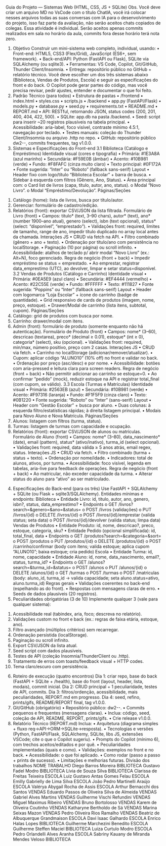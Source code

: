 Guia do Projeto — Sistemas Web (HTML, CSS, JS + SQLite)
Obs. Você deve criar um arquivo MD no VsCode com o título ChatIA, você irá colocar
nesses arquivos todas as suas conversas com IA para o desenvolvimento do
projeto, isso faz parte da avaliação, não serão aceitos chats copiados de colegas.
Essa atividade é individual.
Serão aceitos apenas commits realizados em sala no horário da aula, commits fora
desse horário terá nota zero.
1) Objetivo
Construir um mini-sistema web completo, individual, usando:
• Front-end: HTML5, CSS3 (Flex/Grid), JavaScript (ES6+, sem framework).
• Back-end/API: Python (FastAPI ou Flask), SQLite via SQLAlchemy (ou
sqlite3).
• Ferramentas: VS Code, Copilot, Git/GitHub, Thunder Client/Insomnia.
• Entrega: repositório público no GitHub + relatório técnico.
Você deve escolher um dos três sistemas abaixo (Biblioteca, Vendas de Produtos,
Escola) e seguir as especificações do front e do back. O Copilot pode gerar partes
do código, mas você precisa revisar, pedir ajustes, entender e documentar o
que foi feito.
2) Padrão Técnico (para todos)
• Estrutura de pastas
• /frontend
• index.html
• styles.css
• scripts.js
• /backend
• app.py (FastAPI/Flask)
• models.py
• database.py
• seed.py
• requirements.txt
• README.md
• REPORT.md
• API: RESTful, retornando JSON, status codes (200, 201, 400, 404, 422, 500).
• SQLite: app.db na pasta /backend.
• Seed: script para inserir ~20 registros plausíveis na tabela principal.
• Acessibilidade: aria-label, foco visível, contraste mínimo 4.5:1, navegação
por teclado.
• Testes manuais: coleção do Thunder Client/Insomnia ou arquivo .http no
repo.
• GitHub: repositório público dw2-<seunome>-<tema>, commits
frequentes, tag v1.0.0.
3) Sistemas e Especificações do Front-end
3.1 Biblioteca (Catálogo e Empréstimos)
Identidade visual (cores e tipografia)
• Primária: #1E3A8A (azul marinho)
• Secundária: #F59E0B (âmbar)
• Acento: #10B981 (verde)
• Fundo: #F8FAFC (cinza muito claro)
• Texto principal: #0F172A
• Fonte sugerida: “Inter” ou “Roboto” (fallback sans-serif)
Layout
• Header fixo com logo/título “Biblioteca Escolar” + barra de busca.
• Sidebar à esquerda com filtros (Gênero, Ano, Status).
• Área principal com:
o Card list de livros (capa, título, autor, ano, status).
o Modal “Novo Livro”.
o Modal “Empréstimo/Devolução”.
Páginas/Seções
1. Catálogo (home): lista de livros, busca por título/autor.
2. Gerenciar: formulário de cadastro/edição.
3. Relatórios (front): exportar CSV/JSON da lista filtrada.
Formulário de Livro (front)
• Campos: titulo* (text, 3–90 chars), autor* (text), ano* (number 1900–ano
atual), genero (select), isbn (text opcional), status* (select: “disponível”,
“emprestado”).
• Validações front: required, limites de tamanho, range de ano, impedir título
duplicado no array local antes da chamada.
Interações JS
• CRUD via fetch na API.
• Filtro combinado (gênero + ano + texto).
• Ordenação por título/ano com persistência no localStorage.
• Paginação (10 por página) ou scroll infinito.
• Acessibilidade: atalhos de teclado p/ abrir modal “Novo Livro” (ex.: Alt+N),
foco gerenciado.
Regra de negócio (front + back)
• Impedir empréstimo se status = emprestado.
• Ao emprestar, registrar data_emprestimo (UTC), ao devolver, limpar e setar
status=disponível.
3.2 Vendas de Produtos (Catálogo e Carrinho)
Identidade visual
• Primária: #0EA5E9 (azul claro)
• Secundária: #EF4444 (vermelho)
• Acento: #22C55E (verde)
• Fundo: #FFFFFF
• Texto: #111827
• Fonte sugerida: “Poppins” ou “Inter” (fallback sans-serif)
Layout
• Header com logomarca “Loja Escolar” + ícone do carrinho (badge de
quantidade).
• Grid responsivo de cards de produtos (imagem, nome, preço, estoque).
• Drawer/Modal de carrinho (lista itens, subtotal, cupom).
Páginas/Seções
1. Catálogo: grid de produtos com busca por nome.
2. Carrinho: drawer/modal com itens.
3. Admin (front): formulário de produto (somente enquanto não há
autenticação).
Formulário de Produto (front)
• Campos: nome* (3–60), descricao (textarea), preco* (decimal ≥ 0.01),
estoque* (int ≥ 0), categoria* (select), sku (opcional).
• Validações front: required, min/max, número positivo, preço com 2 casas.
Interações JS
• CRUD via fetch.
• Carrinho no localStorage (adicionar/remover/atualizar).
• Cupom: aplicar código “ALUNO10” (10% off) no front e validar no back.
• Ordenação por preço (asc/desc) e por nome.
• Acessibilidade: botões com aria-pressed e leitura clara para screen
readers.
Regra de negócio (front + back)
• Não permitir adicionar ao carrinho se estoque=0.
• Ao confirmar “pedido” (mock), reduzir estoque na API e registrar total_final
(com cupom, se válido).
3.3 Escola (Turmas e Matrículas)
Identidade visual
• Primária: #2563EB (azul)
• Secundária: #10B981 (verde)
• Acento: #F97316 (laranja)
• Fundo: #F1F5F9 (cinza claro)
• Texto: #0B1220
• Fonte sugerida: “Roboto” ou “Inter” (sans-serif)
Layout
• Header com “Gestão Escolar” + busca por aluno.
• Duas colunas: à esquerda filtro/estatísticas rápidas; à direita listagem
principal.
• Modais para Novo Aluno e Nova Matrícula.
Páginas/Seções
1. Alunos: listagem com filtros (turma, status).
2. Turmas: listagem de turmas com capacidade e ocupação.
3. Relatórios (front): exportar CSV/JSON de alunos ou matrículas.
Formulário de Aluno (front)
• Campos: nome* (3–80), data_nascimento* (date), email (pattern), status*
(ativo/inativo), turma_id (select opcional).
• Validações front: required, data válida ≥ 5 anos atrás, email regex, status.
Interações JS
• CRUD via fetch.
• Filtro combinado (turma + status + texto).
• Ordenação por nome/idade.
• Indicadores: total de alunos, ativos, por turma.
• Acessibilidade: foco visível, legenda em tabelas, aria-live para feedback de
operações.
Regra de negócio (front + back)
• Ao matricular, não exceder capacidade da turma.
• Alterar status do aluno para “ativo” ao ser matriculado.
4) Especificações do Back-end (para os três)
Use FastAPI + SQLAlchemy + SQLite (ou Flask + sqlite3/SQLAlchemy). Entidades
mínimas e endpoints:
Biblioteca
• Entidade Livro: id, titulo, autor, ano, genero, isbn?, status,
data_emprestimo?
• Endpoints
o GET /livros?search=&genero=&ano=&status=
o POST /livros (validações)
o PUT /livros/{id}
o DELETE /livros/{id}
o POST /livros/{id}/emprestar (valida status; seta data)
o POST /livros/{id}/devolver (valida status; limpa data)
Vendas de Produtos
• Entidade Produto: id, nome, descricao?, preco, estoque, categoria, sku?
• Entidade Pedido (opcional simplificada): id, total_final, data
• Endpoints
o GET /produtos?search=&categoria=&sort=
o POST /produtos
o PUT /produtos/{id}
o DELETE /produtos/{id}
o POST /carrinho/confirmar (body com itens; valida estoque; aplica
cupom “ALUNO10”; baixa estoque; cria pedido)
Escola
• Entidade Turma: id, nome, capacidade
• Entidade Aluno: id, nome, data_nascimento, email?, status, turma_id?
• Endpoints
o GET /alunos?search=&turma_id=&status=
o POST /alunos
o PUT /alunos/{id}
o DELETE /alunos/{id}
o GET /turmas
o POST /turmas
o POST /matriculas (body: aluno_id, turma_id → valida capacidade;
seta aluno.status=ativo, aluno.turma_id)
Regras gerais
• Validações coerentes no back-end (espelhando as do front).
• Respostas com mensagens claras de erro.
• Seeds de dados plausíveis (20 registros).
5) Peculiaridades obrigatórias (3 de 10)
Implemente qualquer 3 (vale para qualquer sistema):
1. Acessibilidade real (tabindex, aria, foco; descreva no relatório).
2. Validações custom no front e back (ex.: regras de faixa etária, estoque,
ano).
3. Filtro avançado (múltiplos critérios) sem recarregar.
4. Ordenação persistida (localStorage).
5. Paginação ou scroll infinito.
6. Export CSV/JSON da lista atual.
7. Seed script com dados plausíveis.
8. Testes de API (coleção Insomnia/ThunderClient ou .http).
9. Tratamento de erros com toasts/feedback visual + HTTP codes.
10. Tema claro/escuro com persistência.
6) Roteiro de execução (quatro encontros)
Dia 1: criar repo, base do back (FastAPI + SQLite + /health), base do front (layout,
header, lista, modais), commit inicial.
Dia 2: CRUD principal + 1 peculiaridade, testes de API, commits.
Dia 3: filtros/ordenção, acessibilidade, mais peculiaridades, REPORT.md em
progresso.
Dia 4: seed, refino, prints/gifs, README/REPORT final, tag v1.0.0.
7) Git/GitHub (obrigatório)
• Repositório público: dw2-<seunome>-<tema>.
• Commits pequenos e frequentes (mensagens claras).
• Inclua: código, seed, coleção de API, README, REPORT, prints/gifs.
• Crie release v1.0.0.
8) Relatório Técnico (REPORT.md)
Inclua:
• Arquitetura (diagrama simples + fluxo req→API→ORM→SQLite→resposta).
• Tecnologias e versões (Python, FastAPI/Flask, SQLAlchemy, SQLite, libs
JS, extensões VSCode; cite o que o Copilot sugeriu).
• Prompts do Copilot (mínimo 6), com trechos aceitos/editados e por quê.
• Peculiaridades implementadas (quais e como).
• Validações: exemplos no front e no back.
• Acessibilidade: o que foi aplicado.
• Como rodar (passo a passo + prints de sucesso).
• Limitações e melhorias futuras.
Divisão dos trabalhos
NOME TRABALHO
Diego Barros Moreira BIBLIOTECA
Gustavo Fadel Modro BIBLIOTECA
Lívia de Souza Silva BIBLIOTECA
Clarissa de Freitas Teixeira ESCOLA
Luiz Gustavo Antas Gomes Felau ESCOLA
Emilly Gabrielly de Lima Silva ESCOLA
João Pedro Martinelli Araújo ESCOLA
Valérya Abygail Rocha de Assis ESCOLA
Arthur Bernacchi dos Santos VENDAS
Eduardo Passos de Oliveira Silva de Almeida VENDAS
Gabriel Alves Martins VENDAS
Guilherme Vischi Refundini VENDAS
Miguel Maximus Ribeiro VENDAS
Bruno Bortolosso VENDAS
Karem de Oliveira Coutinho VENDAS
Katharyne Bertholdo de Sá VENDAS
Marina Seixas Mazon VENDAS
Pedro Oliveira Rios Ramalho VENDAS
Beatriz de Albuquerque Grandmaison ESCOLA
Davi Isaac Galhardo ESCOLA
Enrico Halas Lopes BIBLIOTECA
Guilherme Marchezini Benedito ESCOLA
Guilherme Steffen Maciel BIBLIOTECA
Luiza Curtulo Modro ESCOLA
Pedro Orlandelli Alves Aranha ESCOLA
Sabriny Kauany de Miranda Mendes Veloso BIBLIOTECA